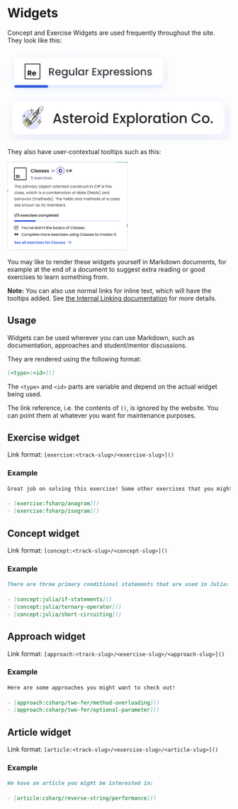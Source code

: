 # Widgets

Concept and Exercise Widgets are used frequently throughout the site.
They look like this:

<img src="https://raw.githubusercontent.com/exercism/docs/main/.imgs/concept-widget.png" height="100">
<img src="https://raw.githubusercontent.com/exercism/docs/main/.imgs/exercise-widget.png" height="100">

They also have user-contextual tooltips such as this:

<img src="https://raw.githubusercontent.com/exercism/docs/main/.imgs/concept-tooltip.png" height="200">

You may like to render these widgets yourself in Markdown documents, for example at the end of a document to suggest extra reading or good exercises to learn something from.

**Note:** You can also use normal links for inline text, which will have the tooltips added. See [the Internal Linking documentation](/docs/building/markdown/internal-linking) for more details.

## Usage

Widgets can be used wherever you can use Markdown, such as documentation, approaches and student/mentor discussions.

They are rendered using the following format:

```md
[<type>:<id>]()
```

The `<type>` and `<id>` parts are variable and depend on the actual widget being used.

The link reference, i.e. the contents of `()`, is ignored by the website. You can point them at whatever you want for maintenance purposes.

## Exercise widget

Link format: `[exercise:<track-slug>/<exercise-slug>]()`

### Example

```markdown
Great job on solving this exercise! Some other exercises that you might also like to try:

- [exercise:fsharp/anagram]()
- [exercise:fsharp/isogram]()
```

## Concept widget

Link format: `[concept:<track-slug>/<concept-slug>]()`

### Example

```markdown
There are three primary conditional statements that are used in Julia:

- [concept:julia/if-statements]()
- [concept:julia/ternary-operator]()
- [concept:julia/short-circuiting]()
```

## Approach widget

Link format: `[approach:<track-slug>/<exercise-slug>/<approach-slug>]()`

### Example

```markdown
Here are some approaches you might want to check out!

- [approach:csharp/two-fer/method-overloading]()
- [approach:csharp/two-fer/optional-parameter]()
```

## Article widget

Link format: `[article:<track-slug>/<exercise-slug>/<article-slug>]()`

### Example

```markdown
We have an article you might be interested in:

- [article:csharp/reverse-string/performance]()
```
